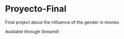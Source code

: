 # Proyecto-Final
Final project about the influence of the gender in movies

Available through Streamlit